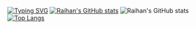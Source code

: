 [![Typing SVG](https://readme-typing-svg.demolab.com?font=Fredoka+One&duration=3700&pause=250&color=F7E834&center=true&width=435&lines=elloo!+%E2%95%B0(%E2%96%94%E2%88%80%E2%96%94)%E2%95%AF;hehehehe+%E2%8A%82(%E2%96%80%C2%AF%E2%96%80%E2%8A%82+))](https://git.io/typing-svg)
[![Raihan's GitHub stats](https://github-readme-stats.vercel.app/api?username=raizulfi)](https://github.com/anuraghazra/github-readme-stats)
![Raihan's GitHub stats](https://github-readme-stats.vercel.app/api?username=raizulfi&show_icons=true&theme=radical)
[![Top Langs](https://github-readme-stats.vercel.app/api/top-langs/?username=raizulfi&layout=compact)](https://github.com/anuraghazra/github-readme-stats)
